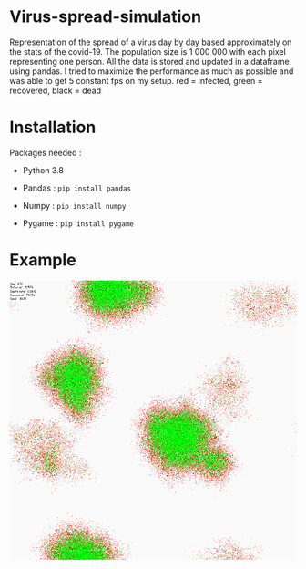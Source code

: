 # Virus-spread-simulation

Representation of the spread of a virus day by day based approximately on the stats of the covid-19. The population size is 1 000 000 with each pixel representing one person. All the data is stored and updated in a dataframe using pandas. I tried to maximize the performance as much as possible and was able to get 5 constant fps on my setup.
red = infected, green = recovered, black = dead

# Installation

Packages needed :

* Python 3.8

* Pandas : `pip install pandas`

* Numpy : `pip install numpy`

* Pygame : `pip install pygame`

# Example 

![](example.gif)
